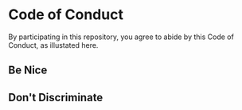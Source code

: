 # Code of Conduct

By participating in this repository, you agree to abide by this Code of Conduct, as illustated here.

## Be Nice

## Don't Discriminate
